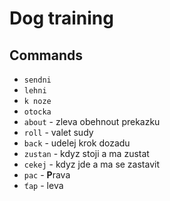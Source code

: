 # Dog training



## Commands

- `sendni`
- `lehni`
- `k noze`
- `otocka`
- `about` - zleva obehnout prekazku
- `roll` - valet sudy
- `back` - udelej krok dozadu
- `zustan` - kdyz stoji a ma zustat
- `cekej` - kdyz jde a ma se zastavit
- `pac` - **P**rava
- `ťap` - leva
